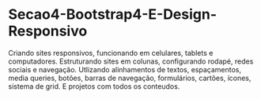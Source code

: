 # Secao4-Bootstrap4-E-Design-Responsivo
 Criando sites responsivos, funcionando em celulares, tablets e computadores. Estruturando sites em colunas, configurando rodapé, redes sociais e navegação. Utlizando alinhamentos de textos, espaçamentos, media queries, botões,  barras de navegação, formulários, cartões, ícones, sistema de grid. E projetos com todos os conteudos.
